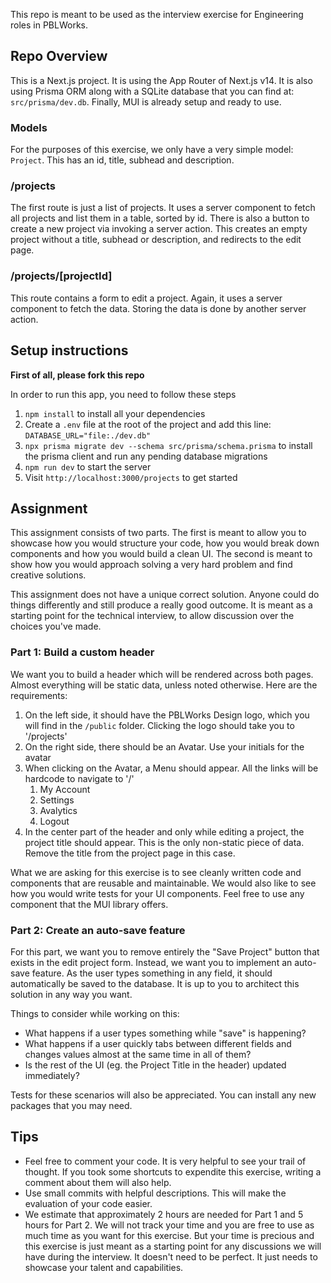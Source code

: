 This repo is meant to be used as the interview exercise for Engineering roles in PBLWorks.

## Repo Overview

This is a Next.js project. It is using the App Router of Next.js v14. It is also using Prisma ORM along with a SQLite database that you can find at: `src/prisma/dev.db`. Finally, MUI is already setup and ready to use.

### Models

For the purposes of this exercise, we only have a very simple model: `Project`. This has an id, title, subhead and description.

### /projects

The first route is just a list of projects. It uses a server component to fetch all projects and list them in a table, sorted by id. There is also a button to create a new project via invoking a server action. This creates an empty project without a title, subhead or description, and redirects to the edit page.

### /projects/\[projectId\]

This route contains a form to edit a project. Again, it uses a server component to fetch the data. Storing the data is done by another server action.

## Setup instructions

**First of all, please fork this repo**

In order to run this app, you need to follow these steps

1. `npm install` to install all your dependencies
2. Create a `.env` file at the root of the project and add this line: `DATABASE_URL="file:./dev.db"`
3. `npx prisma migrate dev --schema src/prisma/schema.prisma` to install the prisma client and run any pending database migrations
4. `npm run dev` to start the server
5. Visit `http://localhost:3000/projects` to get started

## Assignment

This assignment consists of two parts. The first is meant to allow you to showcase how you would structure your code, how you would break down components and how you would build a clean UI. The second is meant to show how you would approach solving a very hard problem and find creative solutions.

This assignment does not have a unique correct solution. Anyone could do things differently and still produce a really good outcome. It is meant as a starting point for the technical interview, to allow discussion over the choices you've made.

### Part 1: Build a custom header

We want you to build a header which will be rendered across both pages. Almost everything will be static data, unless noted otherwise. Here are the requirements:

1. On the left side, it should have the PBLWorks Design logo, which you will find in the `/public` folder. Clicking the logo should take you to '/projects'
2. On the right side, there should be an Avatar. Use your initials for the avatar
3. When clicking on the Avatar, a Menu should appear. All the links will be hardcode to navigate to '/'
   1. My Account
   2. Settings
   3. Avalytics
   4. Logout
4. In the center part of the header and only while editing a project, the project title should appear. This is the only non-static piece of data. Remove the title from the project page in this case.

What we are asking for this exercise is to see cleanly written code and components that are reusable and maintainable. We would also like to see how you would write tests for your UI components. Feel free to use any component that the MUI library offers.

### Part 2: Create an auto-save feature

For this part, we want you to remove entirely the "Save Project" button that exists in the edit project form. Instead, we want you to implement an auto-save feature. As the user types something in any field, it should automatically be saved to the database. It is up to you to architect this solution in any way you want.

Things to consider while working on this:

- What happens if a user types something while "save" is happening?
- What happens if a user quickly tabs between different fields and changes values almost at the same time in all of them?
- Is the rest of the UI (eg. the Project Title in the header) updated immediately?

Tests for these scenarios will also be appreciated. You can install any new packages that you may need.

## Tips

- Feel free to comment your code. It is very helpful to see your trail of thought. If you took some shortcuts to expendite this exercise, writing a comment about them will also help.
- Use small commits with helpful descriptions. This will make the evaluation of your code easier.
- We estimate that approximately 2 hours are needed for Part 1 and 5 hours for Part 2. We will not track your time and you are free to use as much time as you want for this exercise. But your time is precious and this exercise is just meant as a starting point for any discussions we will have during the interview. It doesn't need to be perfect. It just needs to showcase your talent and capabilities.
